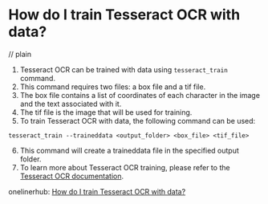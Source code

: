 # How do I train Tesseract OCR with data?
// plain

1. Tesseract OCR can be trained with data using `tesseract_train` command.
2. This command requires two files: a box file and a tif file.
3. The box file contains a list of coordinates of each character in the image and the text associated with it.
4. The tif file is the image that will be used for training.
5. To train Tesseract OCR with data, the following command can be used:
```
tesseract_train --traineddata <output_folder> <box_file> <tif_file>
```
6. This command will create a traineddata file in the specified output folder.
7. To learn more about Tesseract OCR training, please refer to the [Tesseract OCR documentation](https://github.com/tesseract-ocr/tesseract/wiki/Training-Tesseract).

onelinerhub: [How do I train Tesseract OCR with data?](https://onelinerhub.com/tesseract-ocr/how-do-i-train-tesseract-ocr-with-data)
